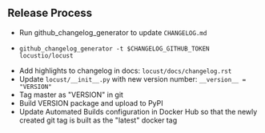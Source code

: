 ## Release Process

 * Run github_changelog_generator to update `CHANGELOG.md`
  - `github_changelog_generator -t $CHANGELOG_GITHUB_TOKEN locustio/locust`
 * Add highlights to changelog in docs: `locust/docs/changelog.rst`
 * Update `locust/__init__.py` with new version number: `__version__ = "VERSION"`
 * Tag master as "VERSION" in git
 * Build VERSION package and upload to PyPI
 * Update Automated Builds configuration in Docker Hub so that the newly created 
   git tag is built as the "latest" docker tag
